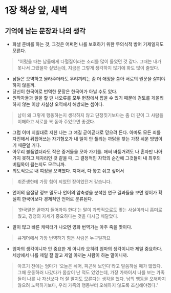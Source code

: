 # 1장 책상 앞, 새벽

## 기억에 남는 문장과 나의 생각
- 화낼 준비를 하는 것, 그것은 어쩌면 나를 보호하기 위한 무의식적 방어 기제일지도 모른다.

> "어렸을 때는 남들에게 다혈질이라는 소리를 많이 들었던 것 같다. 그때는 내가 못나서 그랬을까 싶었는데, 지금은 그렇게 생각하지 않기에 화도 많이 줄었다.

- 남들은 오역하고 몰라주더라도 우리끼리는 좀 더 애정을 쏟아 서로의 원문을 살펴야 하지 않을까.
- 당신이 한국어로 번역한 문장은 한국어가 아닐 수도 있다.
- 원작자들과 일을 할 땐 내오류를 모두 현장에서 잡을 수 있기 때문에 검토를 게을리하지 않는 이상 사실상 오역에서 해방되는 셈이다.

> 남이 왜 그렇게 행동하는지 생각하지 않고 단정짓기보다는 좀 더 깊이 그 사람을 이해하고 서로를 복 돋아 주었으면 좋겠다.

- 그럼 이미 지칠대로 지친 나는 그 얘길 곧이곧대로 믿으려 든다. 아마도 모든 죄를 자진해서 뒤집어쓰는 자기혐오가 내 일이 안 풀리는 까닭을 찾는 가장 쉬운 방법이기 때문일 거다.
- 아무리 볼품없더라도 작은 증거들을 모아 가기를. 애써 바둥거려도 나 혼자만 나아가지 못하고 제자리인 것 같을 때, 그 결정적인 자학의 순간에 그것들이 내 최후의 버팀목이 될는지도 모르니까.
- 의도적으로 내 여정을 오역했다. 지쳐서, 다 놓고 쉬고 싶어서

> 취준생한테 가장 힘이 되었던 장이었던거 같습니다. 

- 언어의 음절당 정보 밀도나 언어의 압축성을 분석한 연구 결과들을 보면 영어가 확실히 한국어보다 경제적인 언어로 분류된다.

> '한국말은 끝까지 들어봐야 한다'는 말이 과학적으로도 맞는 사실이라니 흥미로웠고, 경청의 자세가 중요하다는 것을 다시금 깨달았다.

- 말이 많고 빠른 캐릭터가 나오면 영화 번역가는 아주 죽을 맛이다.

> 큐게더에서 가장 번역하기 힘든 사람은 누구일까요

- 엄마의 생각이니까 안 중요한 게 아니라 오히려 엄마의 생각이니까 제일 중요하다. 세상에서 나를 제일 잘 알고 제일 아끼는 사람이 하는 말이니까.

> 아프기 전에는 엄마가 '오늘은 쉬어, 피곤해 보인다'라고 말씀하실 때가 많았다. 그때 운동하러 나갔다가 몸살이 난 적도 있었는데, 가장 가까이서 나를 보는 가족들이 나를 나 자신보다 더 잘 알지도 모른다는 생각을 했다. 남의 행동을 오해하지 않으려 노력하기보다, 우리 가족의 행동부터 오해하지 않도록 조심해야겠다."